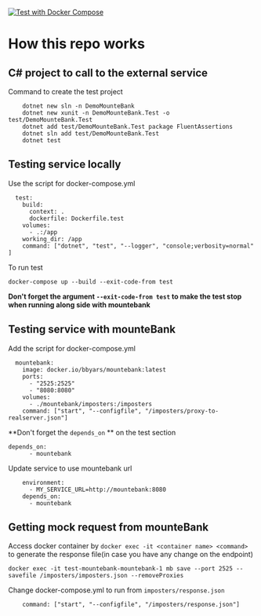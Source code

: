 [![Test with Docker Compose](https://github.com/kaiwanyawit-chawankul/test-mounteBank/actions/workflows/test.yml/badge.svg)](https://github.com/kaiwanyawit-chawankul/test-mounteBank/actions/workflows/test.yml)

# How this repo works
## C# project to call to the external service

Command to create the test project
```
    dotnet new sln -n DemoMounteBank
    dotnet new xunit -n DemoMounteBank.Test -o test/DemoMounteBank.Test
    dotnet add test/DemoMounteBank.Test package FluentAssertions
    dotnet sln add test/DemoMounteBank.Test
    dotnet test
```
## Testing service locally

Use the script for docker-compose.yml
```
  test:
    build:
      context: .
      dockerfile: Dockerfile.test
    volumes:
      - .:/app
    working_dir: /app
    command: ["dotnet", "test", "--logger", "console;verbosity=normal" ]
```
To run test
```
docker-compose up --build --exit-code-from test
```

**Don't forget the argument `--exit-code-from test` to make the test stop when running along side with mountebank**

## Testing service with mounteBank
Add the script for docker-compose.yml
```
  mountebank:
    image: docker.io/bbyars/mountebank:latest
    ports:
      - "2525:2525"
      - "8080:8080"
    volumes:
      - ./mountebank/imposters:/imposters
    command: ["start", "--configfile", "/imposters/proxy-to-realserver.json"]
```
**Don't forget the `depends_on` ** on the test section

```
depends_on:
      - mountebank
```
Update service to use mountebank url
```
    environment:
      - MY_SERVICE_URL=http://mountebank:8080
    depends_on:
      - mountebank
```

## Getting mock request from mounteBank

Access docker container by `docker exec -it <container name> <command>` to generate the response file(in case you have any change on the endpoint)

```
docker exec -it test-mountebank-mountebank-1 mb save --port 2525 --savefile /imposters/imposters.json --removeProxies
```

Change docker-compose.yml to run from `imposters/response.json`
```
    command: ["start", "--configfile", "/imposters/response.json"]
```